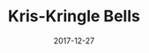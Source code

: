 ---
title: "Kris-Kringle Bells"
show_title_on_cover: false
date: "2017-12-27"
version: 2
volume: 1
issue: 3
category: "Facebook Gallery"
format: "caption-slideshow-v2022_1"
synopsis: "Zene, Zeanne, and their friends celebrate their Christmas Party at their Grade 2 classroom"
url: "https://au-venturous-buddy.github.io/ZNZN-V2-MBFB-V1-I3/"
---